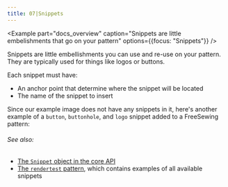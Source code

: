 ```yaml
---
title: 07|Snippets
---
```


<Example part="docs_overview" caption="Snippets are little embelishments that go on your pattern" options={{focus: "Snippets"}} />

Snippets are little embellishments you can use and re-use on your pattern. They are typically used for things like logos or buttons.

Each snippet must have:

 - An anchor point that determine where the snippet will be located
 - The name of the snippet to insert

Since our example image does not have any snippets in it, here's another example of a `button`, `buttonhole`, and `logo` snippet added to a FreeSewing pattern:

<Example part="snippet" caption="An example of the use of snippets" />

<Note>

###### See also: 

 - [The `Snippet` object in the core API](/reference/api/snippet/)
 - [The `rendertest` pattern](/reference/packages/rendertest/), which contains examples of all available snippets

</Note>



